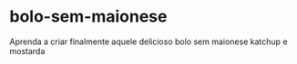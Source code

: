 # bolo-sem-maionese
Aprenda a criar finalmente aquele delicioso bolo sem maionese katchup e mostarda
